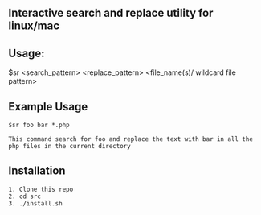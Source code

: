 ## Interactive search and replace utility for linux/mac

## Usage:

   $sr <search_pattern>  <replace_pattern> <file_name(s)/ wildcard file pattern>


## Example Usage

 	$sr foo bar *.php

	This command search for foo and replace the text with bar in all the php files in the current directory


## Installation

	1. Clone this repo
	2. cd src
 	3. ./install.sh




